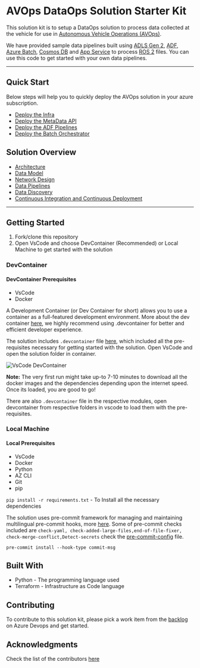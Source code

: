 # AVOps DataOps Solution Starter Kit

This solution kit is to setup a DataOps solution to process data collected at the vehicle for use in [Autonomous Vehicle Operations (AVOps)](https://www.microsoft.com/en-us/industry/blog/automotive/2023/01/05/microsoft-automotive-mobility-and-transportation-reference-architectures-rapidly-deploy-solutions-to-drive-your-transformation/).

We have provided sample data pipelines built using [ADLS Gen 2](https://learn.microsoft.com/en-us/azure/storage/blobs/data-lake-storage-introduction), [ADF](https://learn.microsoft.com/en-us/azure/data-factory/introduction), [Azure Batch](https://learn.microsoft.com/en-us/azure/batch/batch-technical-overview), [Cosmos DB](https://learn.microsoft.com/en-us/azure/cosmos-db/introduction) and [App Service](https://azure.microsoft.com/en-us/products/app-service/) to process [ROS 2](https://docs.ros.org/en/foxy/index.html) files. You can use this code to get started with your own data pipelines.

---
## Quick Start

Below steps will help you to quickly deploy the AVOps solution in your azure subscription.

* [Deploy the Infra](docs/QuickStart/CoreInfraStructure/CoreInfraStructureDeploy.md)
* [Deploy the MetaData API](docs/QuickStart/MetaDataAPI/MetaDataAPIDeploy.md)
* [Deploy the ADF Pipelines](docs/QuickStart/ADFPipelines/ADFPipelinesDeploy.md)
* [Deploy the Batch Orchestrator](docs/QuickStart/BatchOrchestrator/BatchOrchestrator.md)


## Solution Overview

* [Architecture](docs/architecture.md)
* [Data Model](docs/data-model.md)
* [Network Design](docs/network-design.md)
* [Data Pipelines](docs/data-pipelines.md)
* [Data Discovery](docs/data-discovery.md)
* [Continuous Integration and Continuous Deployment](docs/ci-cd.md)

---

## Getting Started

1. Fork/clone this repository
2. Open VsCode and choose DevContainer (Recommended) or Local Machine to get started with the solution

### DevContainer

#### DevContainer Prerequisites

* VsCode
* Docker

A Development Container (or Dev Container for short) allows you to use a container as a full-featured development environment. More about the dev container [here](https://containers.dev/), we highly recommend using .devcontainer for better and efficient developer experience.

The solution includes `.devcontainer` file [here](.devcontainer/devcontainer.json), which included all the pre-requisites necessary for getting started with the solution. Open VsCode and open the solution folder in container. 

![VsCode DevContainer](https://code.visualstudio.com/assets/docs/devcontainers/tutorial/dev-containers-commands.png)

**Note:** The very first run might take up-to 7-10 minutes to download all the docker images and the dependencies depending upon the internet speed. Once its loaded, you are good to go!

There are also `.devcontainer` file in the respective modules, open devcontainer from respective folders in vscode to load them with the pre-requisites.

### Local Machine

#### Local Prerequisites

* VsCode
* Docker
* Python
* AZ CLI
* Git
* pip

`pip install -r requirements.txt` - To Install all the necessary dependencies

The solution uses pre-commit framework for managing and maintaining multilingual pre-commit hooks, more [here](https://pre-commit.com/). Some of pre-commit checks included are  `check-yaml, check-added-large-files,end-of-file-fixer, check-merge-conflict,Detect-secrets` check the [pre-commit-config](.pre-commit-config.yaml) file.

`pre-commit install --hook-type commit-msg`

## Built With

* Python - The programming language used
* Terraform - Infrastructure as Code language

## Contributing

To contribute to this solution kit, please pick a work item from the [backlog](https://dev.azure.com/chrysalis-innersource/Mobility%20Service%20Line/_backlogs/backlog/AVOps/Features) on Azure Devops and get started.


## Acknowledgments

Check the list of the contributors [here](https://chrysalis.microsoft.com/assets/avops-dataops-foundation-data-management-for-autonomous-driving)

